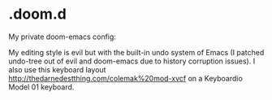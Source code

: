 # .doom.d
My private doom-emacs config:

My editing style is evil but with the built-in undo system of Emacs (I patched undo-tree out of evil and doom-emacs due to history corruption issues). I also use this keyboard layout http://thedarnedestthing.com/colemak%20mod-xvcf on a Keyboardio Model 01 keyboard.
